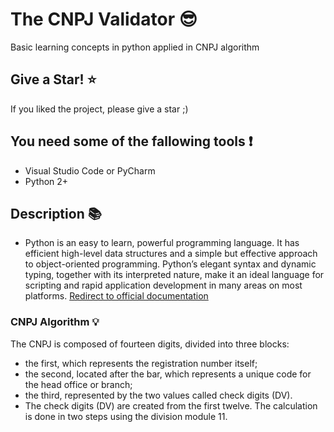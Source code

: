 # The CNPJ Validator  :sunglasses:

Basic learning concepts in python applied in  CNPJ algorithm

## Give a Star! :star:
If you liked the project, please give a star ;)

## You need some of the fallowing tools :exclamation:

- Visual Studio Code or PyCharm
- Python 2+

## Description :books:

- Python is an easy to learn, powerful programming language. It has efficient high-level data structures and a simple but effective approach to object-oriented programming. Python’s elegant syntax and dynamic typing, together with its interpreted nature, make it an ideal language for scripting and rapid application development in many areas on most platforms. [Redirect to official documentation](https://docs.python.org/3/tutorial/index.html)

### CNPJ Algorithm :bulb:

The CNPJ is composed of fourteen digits, divided into three blocks:

- the first, which represents the registration number itself;
- the second, located after the bar, which represents a unique code for the head office or branch;
- the third, represented by the two values called check digits (DV).
- The check digits (DV) are created from the first twelve. The calculation is done in two steps using the division module 11.

